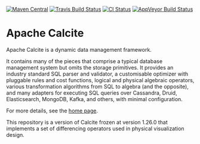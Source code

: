 <!--
{% comment %}
Licensed to the Apache Software Foundation (ASF) under one or more
contributor license agreements.  See the NOTICE file distributed with
this work for additional information regarding copyright ownership.
The ASF licenses this file to you under the Apache License, Version 2.0
(the "License"); you may not use this file except in compliance with
the License.  You may obtain a copy of the License at

http://www.apache.org/licenses/LICENSE-2.0

Unless required by applicable law or agreed to in writing, software
distributed under the License is distributed on an "AS IS" BASIS,
WITHOUT WARRANTIES OR CONDITIONS OF ANY KIND, either express or implied.
See the License for the specific language governing permissions and
limitations under the License.
{% endcomment %}
-->

[![Maven Central](https://maven-badges.herokuapp.com/maven-central/org.apache.calcite/calcite-core/badge.svg)](https://maven-badges.herokuapp.com/maven-central/org.apache.calcite/calcite-core)
[![Travis Build Status](https://travis-ci.org/apache/calcite.svg?branch=master)](https://travis-ci.org/apache/calcite)
[![CI Status](https://github.com/apache/calcite/workflows/CI/badge.svg?branch=master)](https://github.com/apache/calcite/actions?query=branch%3Amaster)
[![AppVeyor Build Status](https://ci.appveyor.com/api/projects/status/github/apache/calcite?svg=true&branch=master)](https://ci.appveyor.com/project/ApacheSoftwareFoundation/calcite)

# Apache Calcite

Apache Calcite is a dynamic data management framework.

It contains many of the pieces that comprise a typical
database management system but omits the storage primitives.
It provides an industry standard SQL parser and validator,
a customisable optimizer with pluggable rules and cost functions,
logical and physical algebraic operators, various transformation
algorithms from SQL to algebra (and the opposite), and many
adapters for executing SQL queries over Cassandra, Druid,
Elasticsearch, MongoDB, Kafka, and others, with minimal
configuration.

For more details, see the [home page](http://calcite.apache.org).

This repository is a version of Calcite frozen at version 1.26.0 that implements a set of differencing operators used in
physical visualization design.
